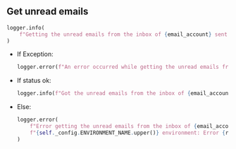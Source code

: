 ## Get unread emails

```python
logger.info(
    f"Getting the unread emails from the inbox of {email_account} sent from the users: " f"{email_filter}"
)
```

* If Exception:
  ```python
  logger.error(f"An error occurred while getting the unread emails from the inbox of {email_account} -> {e}")
  ```

* If status ok:
  ```python
  logger.info(f"Got the unread emails from the inbox of {email_account}")
  ```
* Else:
  ```python
  logger.error(
      f"Error getting the unread emails from the inbox of {email_account} in "
      f"{self._config.ENVIRONMENT_NAME.upper()} environment: Error {response_status} - {response_body}"
  )
  ```